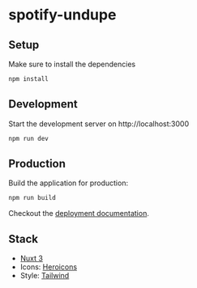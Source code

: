# spotify-undupe

## Setup

Make sure to install the dependencies

```bash
npm install
```

## Development

Start the development server on http://localhost:3000

```bash
npm run dev
```

## Production

Build the application for production:

```bash
npm run build
```

Checkout the [deployment documentation](https://v3.nuxtjs.org/docs/deployment).

## Stack

- [Nuxt 3](https://v3.nuxtjs.org)
- Icons: [Heroicons](https://heroicons.dev/)
- Style: [Tailwind](https://tailwindcss.com/docs/installation)

